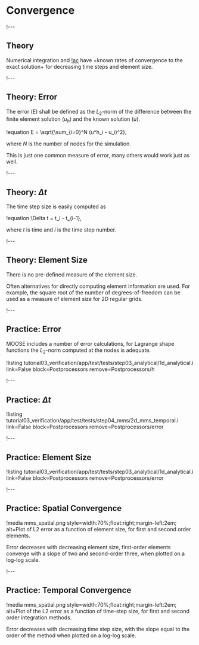 # Convergence

!---

## Theory

Numerical integration and [!ac](FEM) have +known rates of convergence to the exact solution+ for
decreasing time steps and element size.

!---

## Theory: Error

The error ($E$) shall be defined as the $L_2$-norm of the difference between the finite element
solution ($u_h$) and the known solution ($u$).

!equation
E = \sqrt{\sum_{i=0}^N (u^h_i - u_i)^2},

where $N$ is the number of nodes for the simulation.

This is just one common measure of error, many others would work just as well.

!---

## Theory: $\Delta t$

The time step size is easily computed as

!equation
\Delta t = t_i - t_{i-1},

where $t$ is time and $i$ is the time step number.

!---

## Theory: Element Size

There is no pre-defined measure of the element size.

Often alternatives for directly computing element information are used. For example, the square root
of the number of degrees-of-freedom can be used as a measure of element size for 2D regular grids.

!---

## Practice: Error

MOOSE includes a number of error calculations, for Lagrange shape functions the
$L_2$-norm computed at the nodes is adequate.

!listing tutorial03_verification/app/test/tests/step03_analytical/1d_analytical.i link=False block=Postprocessors remove=Postprocessors/h

!---

## Practice: $\Delta t$

!listing tutorial03_verification/app/test/tests/step04_mms/2d_mms_temporal.i link=False block=Postprocessors remove=Postprocessors/error

!---

## Practice: Element Size

!listing tutorial03_verification/app/test/tests/step03_analytical/1d_analytical.i link=False block=Postprocessors remove=Postprocessors/error


!---

## Practice: Spatial Convergence

!media mms_spatial.png
       style=width:70%;float:right;margin-left:2em;
       alt=Plot of L2 error as a function of element size, for first and second order elements.

Error decreases with decreasing element size, first-order elements converge with a slope of two and
second-order three, when plotted on a log-log scale.

!---

## Practice: Temporal Convergence

!media mms_spatial.png
       style=width:70%;float:right;margin-left:2em;
       alt=Plot of the L2 error as a function of time-step size, for first and second order integration methods.

Error decreases with decreasing time step size, with the slope equal to the order of the method when
plotted on a log-log scale.
